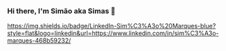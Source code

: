 ### Hi there, I'm Simão aka Simas 👋

https://img.shields.io/badge/LinkedIn-Sim%C3%A3o%20Marques-blue?style=flat&logo=linkedin&url=https://www.linkedin.com/in/sim%C3%A3o-marques-468b59232/
